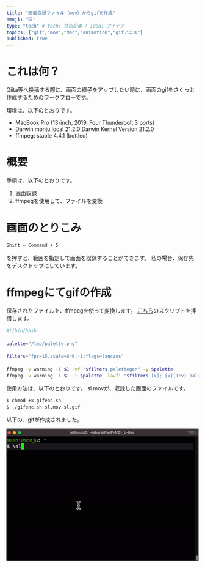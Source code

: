 ```yaml
---
title: "画面収録ファイル（mov）からgifを作成"
emoji: "💻"
type: "tech" # tech: 技術記事 / idea: アイデア
topics: ["gif","mov","Mac","animation","gifアニメ"]
published: true
---
```



# これは何？

Qiita等へ投稿する際に、画面の様子をアップしたい時に、画面のgifをさくっと作成するためのワークフローです。

環境は、以下のとおりです。

- MacBook Pro (13-inch, 2019, Four Thunderbolt 3 ports)
- Darwin monju.local 21.2.0 Darwin Kernel Version 21.2.0
- ffmpeg: stable 4.4.1 (bottled)


# 概要

手順は、以下のとおりです。

1. 画面収録
1. ffmpegを使用して、ファイルを変換


# 画面のとりこみ

```sh
Shift + Command + 5
```

を押すと、範囲を指定して画面を収録することができます。
私の場合、保存先をデスクトップにしています。


# ffmpegにてgifの作成


保存されたファイルを、ffmpegを使って変換します。
[こちら](http://blog.pkh.me/p/21-high-quality-gif-with-ffmpeg.html)のスクリプトを拝借します。


```sh:gifenc.sh
#!/bin/bash

palette="/tmp/palette.png"

filters="fps=15,scale=640:-1:flags=lanczos"

ffmpeg -v warning -i $1 -vf "$filters,palettegen" -y $palette
ffmpeg -v warning -i $1 -i $palette -lavfi "$filters [x]; [x][1:v] paletteuse=dither=floyd_steinberg"  -y $2
```

使用方法は、以下のとおりです。
sl.movが、収録した画面のファイルです。

```sh
$ chmod +x gifenc.sh
$ ./gifenc.sh sl.mov sl.gif
```

以下の、gifが作成されました。


![](/images/sl.gif)

